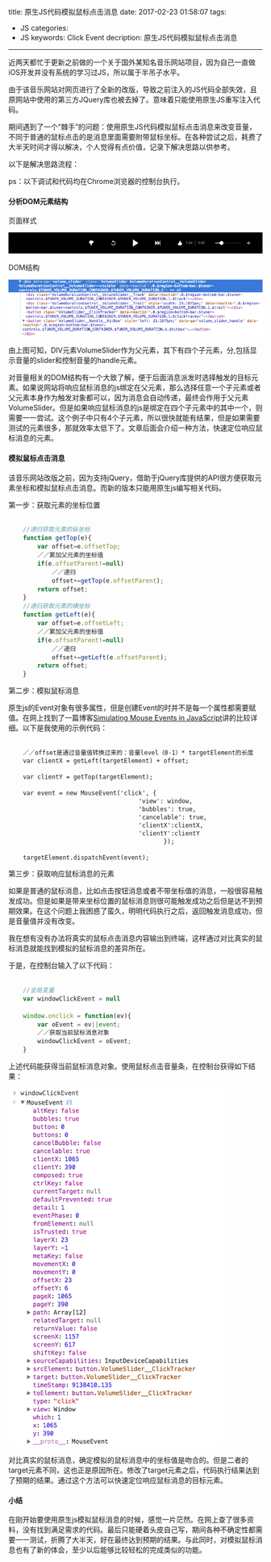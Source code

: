 title: 原生JS代码模拟鼠标点击消息
date: 2017-02-23 01:58:07
tags:
- JS
categories:
- JS
keywords: Click Event
decription: 原生JS代码模拟鼠标点击消息

---

近两天都忙于更新之前做的一个关于国外某知名音乐网站项目，因为自己一直做iOS开发并没有系统的学习过JS，所以属于半吊子水平。

由于该音乐网站对网页进行了全新的改版，导致之前注入的JS代码全部失效，且原网站中使用的第三方JQuery库也被去掉了。意味着只能使用原生JS重写注入代码。

期间遇到了一个“棘手”的问题：使用原生JS代码模拟鼠标点击消息来改变音量，不同于普通的鼠标点击的是消息里面需要附带鼠标坐标。在各种尝试之后，耗费了大半天时间才得以解决，个人觉得有点价值，记录下解决思路以供参考。

以下是解决思路流程：

ps：以下调试和代码均在Chrome浏览器的控制台执行。

#### 分析DOM元素结构 ####

页面样式

![页面样式](https://raw.githubusercontent.com/icebergcwp1990/MarkDownPhotos/master/cocoa/originality/js-simulate-mouse-click-1.png)

DOM结构

![DOM结构](https://raw.githubusercontent.com/icebergcwp1990/MarkDownPhotos/master/cocoa/originality/js-simulate-mouse-click-2.png)

由上图可知，DIV元素VolumeSlider作为父元素，其下有四个子元素，分,包括显示音量的slider和控制音量的handle元素。

对音量相关的DOM结构有一个大致了解，便于后面消息派发时选择触发的目标元素。如果说网站将响应鼠标消息的js绑定在父元素，那么选择任意一个子元素或者父元素本身作为触发对象都可以，因为消息会自动传递，最终会作用于父元素VolumeSlider。但是如果响应鼠标消息的js是绑定在四个子元素中的其中一个，则需要一一尝试。这个例子中只有4个子元素，所以很快就能有结果，但是如果需要测试的元素很多，那就效率太低下了。文章后面会介绍一种方法，快速定位响应鼠标消息的元素。

#### 模拟鼠标点击消息 #####

该音乐网站改版之前，因为支持jQuery，借助于jQuery库提供的API很方便获取元素坐标和模拟鼠标点击消息。而新的版本只能用原生js编写相关代码。

第一步：获取元素的坐标位置

```js

	//递归获取元素的纵坐标
	function getTop(e){
	    var offset=e.offsetTop;
	    ／／累加父元素的坐标值
	    if(e.offsetParent!=null) 
	    	／／递归
	    	offset+=getTop(e.offsetParent);
	    return offset;
	}
	//递归获取元素的横坐标
	function getLeft(e){
	    var offset=e.offsetLeft;
	    ／／累加父元素的坐标值
	    if(e.offsetParent!=null) 
	    	／／递归
	    	offset+=getLeft(e.offsetParent);
	    return offset; 
	}

```

第二步：模拟鼠标消息

原生js的Event对象有很多属性，但是创建Event的时并不是每一个属性都需要赋值。在网上找到了一篇博客[Simulating Mouse Events in JavaScript](http://marcgrabanski.com/simulating-mouse-click-events-in-javascript/)讲的比较详细。以下是我使用的示例代码：

``` JS

	／／offset是通过音量值转换过来的：音量level（0-1）* targetElement的长度
	var clientX = getLeft(targetElement) + offset;
	            
	var clientY = getTop(targetElement);
	            
	var event = new MouseEvent('click', {
									'view': window,
									'bubbles': true,
									'cancelable': true,
									'clientX':clientX,
									'clientY':clientY
	                                       });
	            
	targetElement.dispatchEvent(event);

```

第三步：获取响应鼠标消息的元素

如果是普通的鼠标消息，比如点击按钮消息或者不带坐标值的消息，一般很容易触发成功。但是如果是带来坐标位置的鼠标消息则很可能触发成功之后但是达不到预期效果。在这个问题上我困惑了蛮久，明明代码执行之后，返回触发消息成功，但是音量值并没有改变。

我在想有没有办法将真实的鼠标点击消息内容输出到终端，这样通过对比真实的鼠标消息就能找到模拟的鼠标消息的差异所在。

于是，在控制台输入了以下代码：

```js

	//全局变量
	var windowClickEvent = null

	window.onclick = function(ev){
		var oEvent = ev||event;
		／／获取当前鼠标消息对象
		windowClickEvent = oEvent;
	}

```

上述代码能获得当前鼠标消息对象。使用鼠标点击音量条，在控制台获得如下结果：

![DOM结构](https://raw.githubusercontent.com/icebergcwp1990/MarkDownPhotos/master/cocoa/originality/js-simulate-mouse-click-3.png)

对比真实的鼠标消息，确定模拟的鼠标消息中的坐标值是吻合的。但是二者的target元素不同，这也正是原因所在。修改了target元素之后，代码执行结果达到了预期的结果。通过这个方法可以快速定位响应鼠标消息的目标元素。

#### 小结 ####

在刚开始要使用原生js模拟鼠标消息的时候，感觉一片茫然。在网上查了很多资料，没有找到满足需求的代码。最后只能硬着头皮自己写，期间各种不确定性都需要一一测试，折腾了大半天，好在最终达到预期的结果。与此同时，对模拟鼠标消息也有了新的体会，至少以后能够比较轻松的完成类似的功能。

